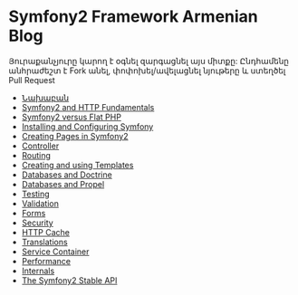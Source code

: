 Symfony2 Framework Armenian Blog
=============

Յուրաքանչյուրը կարող է օգնել զարգացնել այս միտքը: 
Ընդհամենը անհրաժեշտ է Fork անել, փոփոխել/ավելացնել  նյութերը և ստեղծել Pull Request


<ul class="simple">
<li><a href="index.html">Նախաբան</a></li>
<li><a href="http_fundamentals.html">Symfony2 and HTTP Fundamentals</a></li>
<li><a href="from_flat_php_to_symfony2.html">Symfony2 versus Flat PHP</a></li>
<li><a href="installation.html">Installing and Configuring Symfony</a></li>
<li><a href="page_creation.html">Creating Pages in Symfony2</a></li>
<li><a href="controller.html">Controller</a></li>
<li><a href="routing.html">Routing</a></li>
<li><a href="templating.html">Creating and using Templates</a></li>
<li><a href="doctrine.html">Databases and Doctrine</a></li>
<li><a href="propel.html">Databases and Propel</a></li>
<li><a href="testing.html">Testing</a></li>
<li><a href="validation.html">Validation</a></li>
<li><a href="forms.html">Forms</a></li>
<li><a href="security.html">Security</a></li>
<li><a href="http_cache.html">HTTP Cache</a></li>
<li><a href="translation.html">Translations</a></li>
<li><a href="service_container.html">Service Container</a></li>
<li><a href="performance.html">Performance</a></li>
<li><a href="internals.html">Internals</a></li>
<li><a href="stable_api.html">The Symfony2 Stable API</a></li>
</ul>

